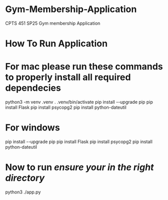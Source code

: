 # Gym-Membership-Application
CPTS 451 SP25 Gym membership Application

# How To Run Application
# For mac please run these commands to properly install all required dependecies 
python3 -m venv .venv
. .venv/bin/activate
pip install --upgrade pip
pip install Flask
pip install psycopg2
pip install python-dateutil

# For windows
pip install --upgrade pip
pip install Flask
pip install psycopg2
pip install python-dateutil

# Now to run *ensure your in the right directory*
python3 ./app.py

